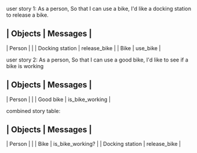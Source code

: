 user story 1:
As a person,
So that I can use a bike,
I'd like a docking station to release a bike.

|     Objects       |     Messages      |
-----------------------------------------
| Person            |                   |
| Docking station   |   release_bike    |
|  Bike             |   use_bike        |

user story 2:
As a person,
So that I can use a good bike,
I'd like to see if a bike is working

|     Objects       |     Messages      |
-----------------------------------------
| Person            |                   |
| Good bike         |  is_bike_working  |


combined story table:

|     Objects       |     Messages       |
------------------------------------------
| Person            |                    |
| Bike              |  is_bike_working?  |
| Docking station   |  release_bike      |
